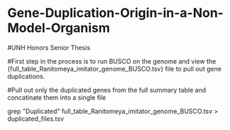 # Gene-Duplication-Origin-in-a-Non-Model-Organism
#UNH Honors Senior Thesis

#First step in the process is to run BUSCO on the genome and view the {full_table_Ranitomeya_imitator_genome_BUSCO.tsv} file to pull out gene duplications.

#Pull out only the duplicated genes from the full summary table and concatinate them into a single file

grep "Duplicated" full_table_Ranitomeya_imitator_genome_BUSCO.tsv > duplicated_files.tsv


